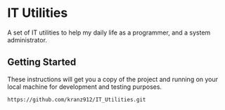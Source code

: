 # IT Utilities
A set of IT utilities to help my daily life as a programmer, and a system administrator.

## Getting Started

These instructions will get you a copy of the project and running on your local machine for development and testing purposes.

``
https://github.com/kranz912/IT_Utilities.git
``
